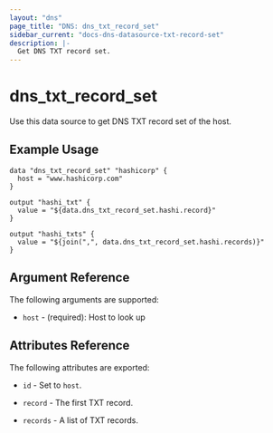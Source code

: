 ```yaml
---
layout: "dns"
page_title: "DNS: dns_txt_record_set"
sidebar_current: "docs-dns-datasource-txt-record-set"
description: |-
  Get DNS TXT record set.
---
```


# dns_txt_record_set

Use this data source to get DNS TXT record set of the host.

## Example Usage

```hcl
data "dns_txt_record_set" "hashicorp" {
  host = "www.hashicorp.com"
}

output "hashi_txt" {
  value = "${data.dns_txt_record_set.hashi.record}"
}

output "hashi_txts" {
  value = "${join(",", data.dns_txt_record_set.hashi.records)}"
}
```

## Argument Reference

The following arguments are supported:

 * `host` - (required): Host to look up

## Attributes Reference

The following attributes are exported:

 * `id` - Set to `host`.

 * `record` - The first TXT record.

 * `records` - A list of TXT records.

